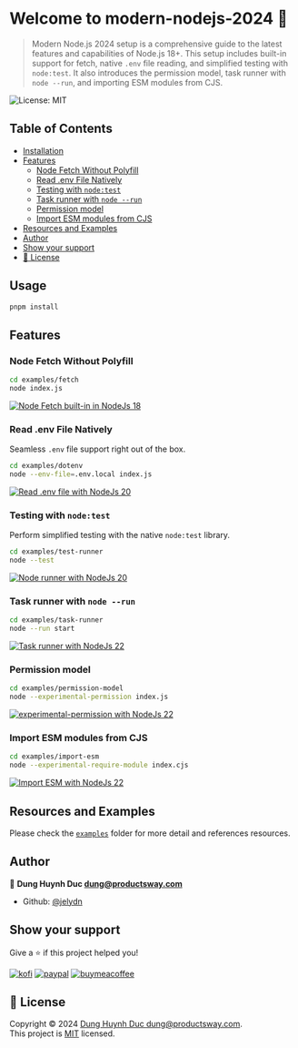 # Welcome to modern-nodejs-2024 👋
> Modern Node.js 2024 setup is a comprehensive guide to the latest features and capabilities of Node.js 18+. This setup includes built-in support for fetch, native `.env` file reading, and simplified testing with `node:test`. It also introduces the permission model, task runner with `node --run`, and importing ESM modules from CJS. 

![License: MIT](https://img.shields.io/badge/License-MIT-yellow.svg)

## Table of Contents
  - [Installation](#installation)
  - [Features](#features)
    - [Node Fetch Without Polyfill](#node-fetch-without-polyfill)
    - [Read .env File Natively](#read-env-file-natively)
    - [Testing with `node:test`](#testing-with-nodetest)
    - [Task runner with `node --run`](#task-runner-with-node-run)
    - [Permission model](#permission-model)
    - [Import ESM modules from CJS](#import-esm-modules-from-cjs)
  - [Resources and Examples](#resources-and-examples)
  - [Author](#author)
  - [Show your support](#show-your-support)
  - [📝 License](#📝-license)


## Usage

```bash
pnpm install
```

## Features
### Node Fetch Without Polyfill

```sh
cd examples/fetch
node index.js
```

[![Node Fetch built-in in NodeJs 18](https://i.gyazo.com/4aedf45ff0747307dd231c4940711cbd.gif)](https://gyazo.com/4aedf45ff0747307dd231c4940711cbd)


### Read .env File Natively

Seamless `.env` file support right out of the box.

```sh
cd examples/dotenv
node --env-file=.env.local index.js
```

[![Read .env file  with NodeJs 20](https://i.gyazo.com/69fc0f7279ba4946b51f4e686be0a0ff.gif)](https://gyazo.com/69fc0f7279ba4946b51f4e686be0a0ff)

### Testing with `node:test`

Perform simplified testing with the native `node:test` library.

```sh
cd examples/test-runner
node --test
```

[![Node runner with NodeJs 20](https://i.gyazo.com/ba01f3bbcce55a1da1118eedabac5dec.gif)](https://gyazo.com/ba01f3bbcce55a1da1118eedabac5dec)

### Task runner with `node --run`

```sh
cd examples/task-runner
node --run start
```

[![Task runner with NodeJs 22](https://i.gyazo.com/9f95d9e7399bab3bb9422c051f89defc.gif)](https://gyazo.com/9f95d9e7399bab3bb9422c051f89defc)
### Permission model

```sh
cd examples/permission-model
node --experimental-permission index.js
```

[![experimental-permission with NodeJs 22](https://i.gyazo.com/908b473c571103b7aecba6725c0025cb.gif)](https://gyazo.com/908b473c571103b7aecba6725c0025cb)

### Import ESM modules from CJS

```sh
cd examples/import-esm
node --experimental-require-module index.cjs
```

[![Import ESM with NodeJs 22](https://i.gyazo.com/52a555700892cd7c246debb7d6d1324c.gif)](https://gyazo.com/52a555700892cd7c246debb7d6d1324c)

## Resources and Examples

Please check the [`examples`](./examples/) folder for more detail and references resources.

## Author

👤 **Dung Huynh Duc <dung@productsway.com>**

-   Github: [@jelydn](https://github.com/jelydn)

## Show your support

Give a ⭐️ if this project helped you!

[![kofi](https://img.shields.io/badge/Ko--fi-F16061?style=for-the-badge&logo=ko-fi&logoColor=white)](https://ko-fi.com/dunghd)
[![paypal](https://img.shields.io/badge/PayPal-00457C?style=for-the-badge&logo=paypal&logoColor=white)](https://paypal.me/dunghd)
[![buymeacoffee](https://img.shields.io/badge/Buy_Me_A_Coffee-FFDD00?style=for-the-badge&logo=buy-me-a-coffee&logoColor=black)](https://www.buymeacoffee.com/dunghd)

## 📝 License

Copyright © 2024 [Dung Huynh Duc <dung@productsway.com>](https://github.com/jelydn).<br />
This project is [MIT](https://github.com/jelydn/modern-nodejs-2024/blob/master/LICENSE) licensed.

